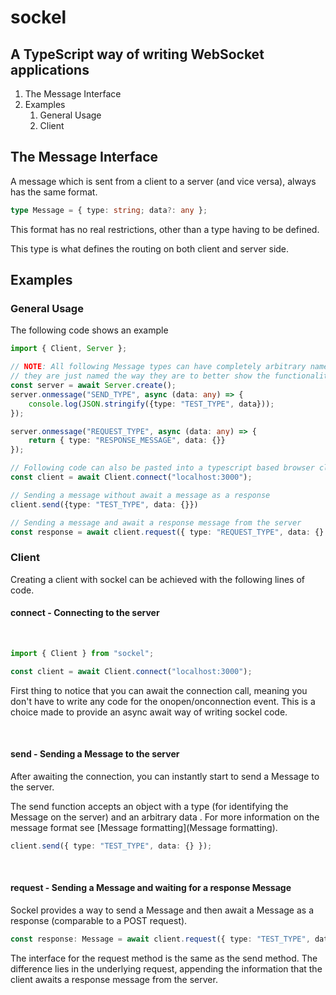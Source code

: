 # sockel

## A TypeScript way of writing WebSocket applications

1. The Message Interface
2. Examples
    1. General Usage
    2. Client

## The Message Interface

A message which is sent from a client
to a server (and vice versa), always has the same format.

```typescript
type Message = { type: string; data?: any };
```

This format has no real restrictions, other than a type having to be defined.

This type is what defines the routing on both client and server side.

## Examples

### General Usage

The following code shows an example

```typescript
import { Client, Server };

// NOTE: All following Message types can have completely arbitrary names,
// they are just named the way they are to better show the functionality
const server = await Server.create();
server.onmessage("SEND_TYPE", async (data: any) => {
    console.log(JSON.stringify({type: "TEST_TYPE", data}));
});

server.onmessage("REQUEST_TYPE", async (data: any) => {
    return { type: "RESPONSE_MESSAGE", data: {}}
});

// Following code can also be pasted into a typescript based browser client
const client = await Client.connect("localhost:3000");

// Sending a message without await a message as a response
client.send({type: "TEST_TYPE", data: {}})

// Sending a message and await a response message from the server
const response = await client.request({ type: "REQUEST_TYPE", data: {} })
```

### Client

Creating a client with sockel can be achieved with the following lines of code.

#### connect - Connecting to the server

<br/>

```typescript
import { Client } from "sockel";

const client = await Client.connect("localhost:3000");
```

First thing to notice that you can await the connection call, meaning you don't have to write any code for
the onopen/onconnection event. This is a choice made to provide an async await way of writing sockel code.

<br/>

#### send - Sending a Message to the server

After awaiting the connection, you can instantly start to send a Message to the server.

The send function accepts an object with a type (for identifying the Message on the server) and an arbitrary data
. For more information on the message format see [Message formatting](Message formatting).

```typescript
client.send({ type: "TEST_TYPE", data: {} });
```

<br/>

#### request - Sending a Message and waiting for a response Message

Sockel provides a way to send a Message and then await a Message as a response (comparable to a POST request).

```typescript
const response: Message = await client.request({ type: "TEST_TYPE", data: {} });
```

The interface for the request method is the same as the send method.
The difference lies in the underlying request, appending the information that the client awaits a response message from the server.
